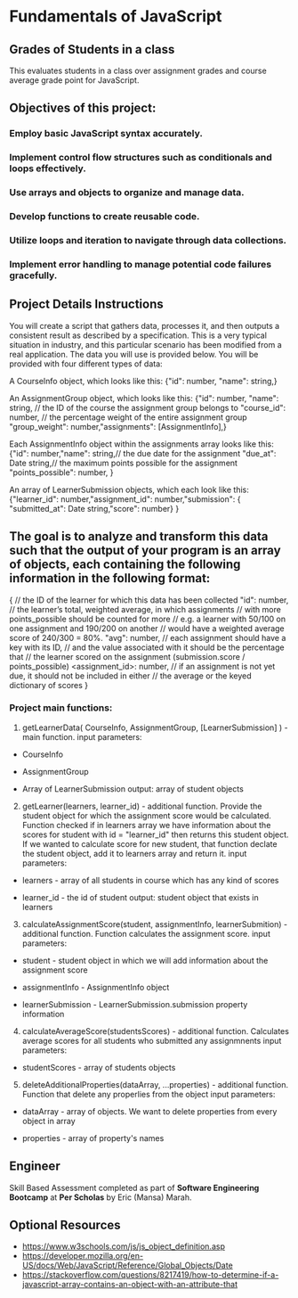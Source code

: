 # Fundamentals of JavaScript #

## Grades of Students in a class
This evaluates students in a class over assignment grades and course average grade point for JavaScript.
## Objectives of this project:

### Employ basic JavaScript syntax accurately.
### Implement control flow structures such as conditionals and loops effectively.
### Use arrays and objects to organize and manage data.
### Develop functions to create reusable code.
### Utilize loops and iteration to navigate through data collections.
### Implement error handling to manage potential code failures gracefully.

## Project Details Instructions 
You will create a script that gathers data, processes it, and then outputs a consistent result as described by a specification. This is a very typical situation in industry, and this particular scenario has been modified from a real application. The data you will use is provided below.
You will be provided with four different types of data:

A CourseInfo object, which looks like this:
{"id": number, "name": string,}

An AssignmentGroup object, which looks like this:
{"id": number, "name": string, // the ID of the course the assignment group belongs to
  "course_id": number, // the percentage weight of the entire assignment group "group_weight": number,"assignments": [AssignmentInfo],}

Each AssignmentInfo object within the assignments array looks like this:
{"id": number,"name": string,// the due date for the assignment
  "due_at": Date string,// the maximum points possible for the assignment 
  "points_possible": number,
}

An array of LearnerSubmission objects, which each look like this:
{"learner_id": number,"assignment_id": number,"submission": {
"submitted_at": Date string,"score": number}
}

## The goal is to analyze and transform this data such that the output of your program is an array of objects, each containing the following information in the following format:
{
    // the ID of the learner for which this data has been collected
    "id": number,
    // the learner’s total, weighted average, in which assignments
    // with more points_possible should be counted for more
    // e.g. a learner with 50/100 on one assignment and 190/200 on another
    // would have a weighted average score of 240/300 = 80%.
    "avg": number,
    // each assignment should have a key with its ID,
    // and the value associated with it should be the percentage that
    // the learner scored on the assignment (submission.score / points_possible)
    <assignment_id>: number,
    // if an assignment is not yet due, it should not be included in either
    // the average or the keyed dictionary of scores
}

### Project main functions:

1. getLearnerData( CourseInfo, AssignmentGroup, [LearnerSubmission] ) - main function. input parameters:

* CourseInfo

* AssignmentGroup

* Array of LearnerSubmission output: array of student objects

2. getLearner(learners, learner_id) - additional function. Provide the student object for which the assignment score would be calculated. Function checked if in learners array we have information about the scores for student with id = "learner_id" then returns this student object. If we wanted to calculate score for new student, that function declate the student object, add it to learners array and return it. input parameters:

* learners - array of all students in course which has any kind of scores

* learner_id - the id of student output: student object that exists in learners

3. calculateAssignmentScore(student, assignmentInfo, learnerSubmition) - additional function. Function calculates the assignment score. input parameters:

* student - student object in which we will add information about the assignment score

* assignmentInfo - AssignmentInfo object

* learnerSubmission - LearnerSubmission.submission property information

4. calculateAverageScore(studentsScores) - additional function. Calculates average scores for all students who submitted any assignmnents input parameters:

* studentScores - array of students objects

5. deleteAdditionalProperties(dataArray, ...properties) - additional function. Function that delete any properlies from the object input parameters:

* dataArray - array of objects. We want to delete properties from every object in array

* properties - array of property's names

## Engineer

Skill Based Assessment completed as part of __Software Engineering Bootcamp__ at __Per Scholas__
by Eric (Mansa) Marah.

## Optional Resources

* https://www.w3schools.com/js/js_object_definition.asp
* https://developer.mozilla.org/en-US/docs/Web/JavaScript/Reference/Global_Objects/Date
* https://stackoverflow.com/questions/8217419/how-to-determine-if-a-javascript-array-contains-an-object-with-an-attribute-that
